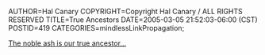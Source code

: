 AUTHOR=Hal Canary
COPYRIGHT=Copyright Hal Canary / ALL RIGHTS RESERVED
TITLE=True Ancestors
DATE=2005-03-05 21:52:03-06:00 (CST)
POSTID=419
CATEGORIES=mindlessLinkPropagation;

[The noble ash is our true ancestor...](http://thepaincomics.com/weekly041229.htm)
